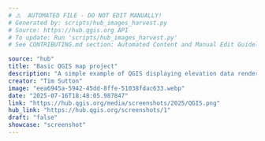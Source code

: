 ```yaml
---
# ⚠️  AUTOMATED FILE - DO NOT EDIT MANUALLY!
# Generated by: scripts/hub_images_harvest.py
# Source: https://hub.qgis.org API
# To update: Run 'scripts/hub_images_harvest.py'
# See CONTRIBUTING.md section: Automated Content and Manual Edit Guidelines

source: "hub"
title: "Basic QGIS map project"
description: "A simple example of QGIS displaying elevation data rendered as contours and OpenStreetMap data. The Terrain data was downloaded using the DGT CDD Downloader plugin, and the OSM data was added to QGIS using the Quick OSM plugin. OpenStreetMap data from OpenStreetMap contributors, available under the Open Database License (ODbL)."
creator: "Tim Sutton"
image: "eea6945a-5942-45dd-8ffe-51038fdac633.webp"
date: "2025-07-16T18:48:05.987847"
link: "https://hub.qgis.org/media/screenshots/2025/QGIS.png"
hub_link: "https://hub.qgis.org/screenshots/1"
draft: "false"
showcase: "screenshot"
---
```

